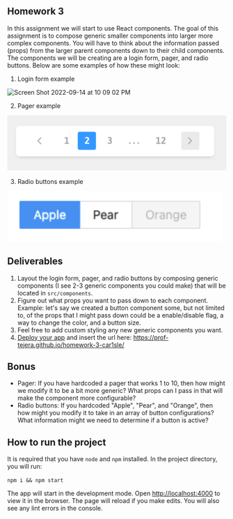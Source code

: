## Homework 3

In this assignment we will start to use React components. The goal of this assignment is to compose generic smaller components into larger more complex components. You will have to think about the information passed (props) from the larger parent components down to their child components. The components we will be creating are a login form, pager, and radio buttons. Below are some examples of how these might look:

  1. Login form example 
  
  <img width="643" alt="Screen Shot 2022-09-14 at 10 09 02 PM" src="https://user-images.githubusercontent.com/1903251/190304836-1bbe507c-3ad5-48d5-aef1-303d8663fa25.png">


  2. Pager example
  
  ![pager example](images/pagination.png)

  3. Radio buttons example
  
  ![radio buttons](images/radio_buttons.png)


## Deliverables

1. Layout the login form, pager, and radio buttons by composing generic components (I see 2-3 generic components you could make) that will be located in `src/components`.
2. Figure out what props you want to pass down to each component. Example: let's say we created a button component some, but not limited to, of the props that I might pass down could be a enable/disable flag, a way to change the color, and a button size. 
3. Feel free to add custom styling any new generic components you want.
4. [Deploy your app](https://github.com/prof-tejera/react-deployment-code#deployment) and insert the url here: https://prof-tejera.github.io/homework-3-car1sle/


## Bonus
- Pager: If you have hardcoded a pager that works 1 to 10, then how might we modify it to be a bit more generic? What props can I pass in that will make the component more configurable?
- Radio buttons: If you hardcoded "Apple", "Pear", and "Orange", then how might you modify it to take in an array of button configurations? What information might we need to determine if a button is active? 

## How to run the project

It is required that you have `node` and `npm` installed. In the project directory, you will run:

`npm i && npm start`

The app will start in the development mode. Open [http://localhost:4000](http://localhost:4000) to view it in the browser. The page will reload if you make edits. You will also see any lint errors in the console.
